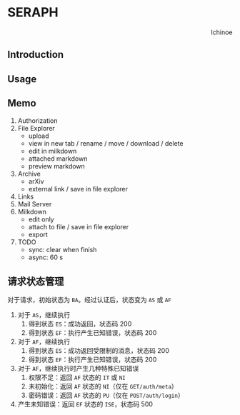 # SERAPH

<p align="right"> Ichinoe </p>

## Introduction

## Usage

## Memo

1. Authorization
2. File Explorer
    - upload
    - view in new tab / rename / move / download / delete
    - edit in milkdown
    - attached markdown
    - preview markdown
3. Archive
    - arXiv
    - external link / save in file explorer
4. Links
5. Mail Server
6. Milkdown
    - edit only
    - attach to file / save in file explorer
    - export
7. TODO
    - sync: clear when finish
    - async: 60 s

## 请求状态管理

对于请求，初始状态为 `BA`。经过认证后，状态变为 `AS` 或 `AF`

1. 对于 `AS`，继续执行
    1. 得到状态 `ES`：成功返回，状态码 200
    2. 得到状态 `EF`：执行产生已知错误，状态码 200
2. 对于 `AF`，继续执行
    1. 得到状态 `ES`：成功返回受限制的消息，状态码 200
    2. 得到状态 `EF`：执行产生已知错误，状态码 200
3. 对于 `AF`，继续执行时产生几种特殊已知错误
    1. 权限不足：返回 `AF` 状态的 `IT` 或 `NI`
    2. 未初始化：返回 `AF` 状态的 `NI`（仅在 `GET/auth/meta`）
    3. 密码错误：返回 `AF` 状态的 `PU`（仅在 `POST/auth/login`）
4. 产生未知错误：返回 `EF` 状态的 `ISE`，状态码 500
